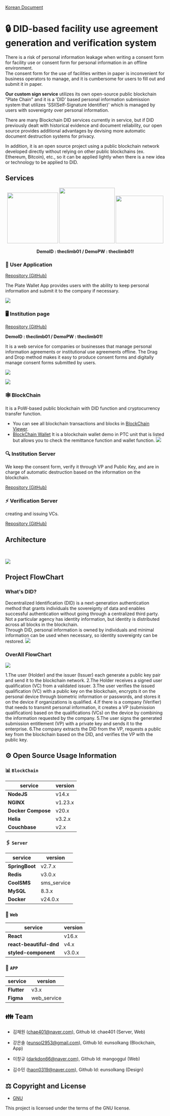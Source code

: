 [Korean Document](https://github.com/2023-oss/.github/blob/main/profile/README.md)
# :lock: DID-based facility use agreement generation and verification system
There is a risk of personal information leakage when writing a consent form for facility use or consent form for personal information in an offline environment. 
<br/>
The consent form for the use of facilities written in paper is inconvenient for business operators to manage, and it is cumbersome for users to fill out and submit it in paper.

**Our custom sign service** utilizes its own open-source public blockchain "Plate Chain" and it is a 'DID' based personal information submission system that utilizes 'SSI(Self-Signature Identifier)' which is managed by users with sovereignty over personal information.

There are many Blockchain DID services currently in service, but if DID previously dealt with historical evidence and document reliability, our open source provides additional advantages by devising more automatic document destruction systems for privacy.

In addition, it is an open source project using a public blockchain network developed directly without relying on other public blockchains (ex. Ethereum, Bitcoin), etc., so it can be applied lightly when there is a new idea or technology to be applied to DID.
## Services
<p align="center">
<a href="https://coral-piranha-fd5.notion.site/CustomSign-2521b412b83144498284b498f67f8a9d"><img  src="https://img.shields.io/badge/Notion-000000?style=for-the-badge&logo=Notion&logoColor=white" width=160></a>
<a href="https://www.youtube.com/watch?si=hySRRINMpvC4hQV1&v=x4O0WdMcpEY&feature=youtu.be"><img  src="https://img.shields.io/badge/Youtube-FF0000?style=for-the-badge&logo=Youtube&logoColor=white" width=175></a>
<a href="http://www.customsign.shop"><img  src="https://user-images.githubusercontent.com/83829352/266290884-d336e405-8138-4c94-b0bc-8b87b79a0b1e.png" width=150></a>
</p>

<p align="center">
<b>DemoID : theclimb01 / DemoPW : theclimb01!</b>
</p>

### 📱 User Application
[Repository (GitHub)](https://github.com/2023-oss/OSS-APP)

The Plate Wallet App provides users with the ability to keep personal information and submit it to the company if necessary.
<p>
<img src="https://user-images.githubusercontent.com/22852287/265966811-21446caf-4c1e-4e1a-b366-91f08a0a686d.png">
</p>

### 🖥️ Institution page
[Repository (GitHub)](https://github.com/2023-oss/OSS-WEB)

<p  align="center">

<b>DemoID : theclimb01 / DemoPW : theclimb01!</b>

</p>


It is a web service for companies or businesses that manage personal information agreements or institutional use agreements offline. The Drag and Drop method makes it easy to produce consent forms and digitally manage consent forms submitted by users.


<p>
<img src="https://github.com/2023-oss/OSS-WEB/assets/102888719/6a0ad2c5-1476-43f1-9a90-a124aab8376a">
</p>
<p>
<img src="https://github.com/2023-oss/OSS-WEB/assets/102888719/ad414a3e-ce1f-4f4e-a886-cf741eeaa27b">
</p>

### 🕸️ BlockChain

It is a PoW-based public blockchain with DID function and cryptocurrency transfer function.

-  You can see all blockchain transactions and blocks in [BlockChain Viewer](http://block.platechain.shop/).
- [BlockChain Wallet](http://block.platechain.shop/) It is a blockchain wallet demo in PTC unit that is listed but allows you to check the remittance function and wallet function.
![](https://user-images.githubusercontent.com/22852287/266316405-1a42dbd8-b4fa-452e-9488-5a82d89a47b3.png)
  
### :mag: Institution Server

We keep the consent form, verify it through VP and Public Key, and are in charge of automatic destruction based on the information on the blockchain.

[Repository (GitHub)](https://github.com/2023-oss/OSS-BACKEND)

### ⚡ Verification Server

creating and issuing VCs.

[Repository (GitHub)](https://github.com/2023-oss/OSS-ISSUER)


## Architecture
<br/>

![](https://user-images.githubusercontent.com/22852287/265968000-09658fac-4e28-4456-81d3-d64959ce978c.png)

## Project FlowChart
### What's DID?
Decentralized Identification (DID) is a next-generation authentication method that grants individuals the sovereignty of data and enables successful authentication without going through a centralized third party. Not a particular agency has identity information, but identity is distributed across all blocks in the blockchain.<br/>
Through DID, personal information is owned by individuals and minimal information can be used when necessary, so identity sovereignty can be restored.
![](https://user-images.githubusercontent.com/83829352/266076494-7cd11b21-a114-434e-89b6-7890774c0506.png)

### OverAll FlowChart
![](https://user-images.githubusercontent.com/83829352/266094215-16944ccc-321e-4531-974f-0148fe998f71.png)

1.The user (Holder) and the issuer (Issuer) each generate a public key pair and send it to the blockchain network.
2.The Holder receives a signed user qualification (VC) from a validated issuer.
3.The user verifies the issued qualification (VC) with a public key on the blockchain, encrypts it on the personal device through biometric information or passwords, and stores it on the device if organizations is qualified.
4.If there is a company (Verifier) that needs to transmit personal information, it creates a VP (submission qualification) based on the qualifications (VCs) on the device by combining the information requested by the company.
5.The user signs the generated submission entitlement (VP) with a private key and sends it to the enterprise.
6.The company extracts the DID from the VP, requests a public key from the blockchain based on the DID, and verifies the VP with the public key.

## ⚙️ Open Source Usage Information
### 📊 `BlockChain`

|service|version|
|--|--|
|**NodeJS**|v14.x|
|**NGINX**|v1.23.x|
|**Docker Compose**|v20.x|
|**Helia**|v3.2.x|
|**Couchbase**|v2.x|

### 🖇  `Server`

|service|version|
|--|--|
|**SpringBoot**|v2.7.x|
|**Redis**|v3.0.x|
|**CoolSMS**|sms_service|
|**MySQL**|8.3.x|
|**Docker**|v24.0.x|


### 🚏 `Web`
|service|version|
|--|--|
|**React**|v16.x|
|**react-beautiful-dnd**|v4.x|
|**styled-component**|v3.0.x|

### 📱 `APP`

|service|version|
|--|--|
|**Flutter**|v3.x|
|**Figma**|web_service|

## 👪 Team
- 김채원 (chae401@naver.com), Github Id: chae401 (Server, Web)

- 강은솔 (eunsol2953@gmail.com), Github Id: eunsolkang (Blockchain, App)

- 이창규 (darkdon66@naver.com), Github Id: mangoggul (Web)

- 김수민 (haon0319@naver.com), Github Id: eunsolkang (Design)

## ⚖️ Copyright and License
* [GNU]([https://github.com/osamhack2022/CLOUD_APP_IOT_KeepYourEndeavor_Moment/blob/main/LICENSE](https://github.com/2023-oss/.github/blob/main/LICENSE))

This project is licensed under the terms of the GNU license.

